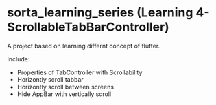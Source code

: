 # sorta_learning_series (Learning 4- ScrollableTabBarController)

A project based on learning differnt concept of flutter.

Include:
 - Properties of TabController with Scrollability
 - Horizontly scroll tabbar
 - Horizontly scroll between screens
 - Hide AppBar with vertically scroll

